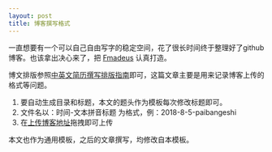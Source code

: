 ```yaml
---
layout: post
title: 博客撰写格式
---
```


一直想要有一个可以自己自由写字的稳定空间，花了很长时间终于整理好了github博客。也该拿出决心来了，把 [Fmadeus](https://ahuojun.github.io/) 认真打造。

博文排版参照[中英文简历撰写排版指南](http://ppresume.com/notes/guide-zh.html)即可，这篇文章主要是用来记录博客上传的格式等问题。

1. 要自动生成目录和标题，本文的题头作为模板每次修改标题即可。
2. 文件名以：时间-文本拼音标题 为格式，例：2018-8-5-paibangeshi
3. 在[上传博客地址](https://github.com/ahuojun/ahuojun.github.io/upload/master/_posts)拖拽即可上传

本文也作为通用模板，之后的文章撰写，均修改自本模板。
